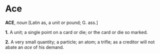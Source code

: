 # Ace

**ACE**, _noun_ \[Latin as, a unit or pound; G. ass.\]

**1.** A unit; a single point on a card or die; or the card or die so marked.

**2.** A very small quantity; a particle; an atom; a trifle; as a creditor will not abate an _ace_ of his demand.